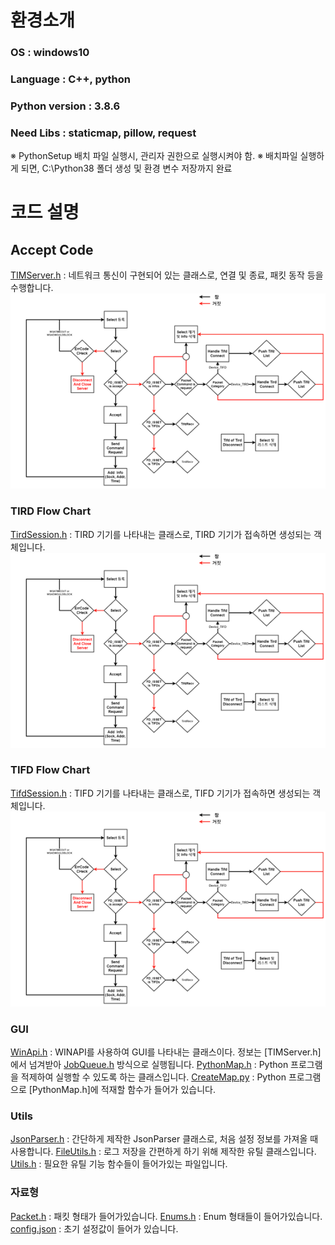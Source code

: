 # 환경소개
### OS : windows10
### Language : C++, python

### Python version : 3.8.6
### Need Libs : staticmap, pillow, request
※ PythonSetup 배치 파일 실행시, 관리자 권한으로 실행시켜야 함.
※ 배치파일 실행하게 되면, C:\Python38 폴더 생성 및 환경 변수 저장까지 완료

# 코드 설명

## Accept Code
[TIMServer.h](TIM/TIMServer.h) : 네트워크 통신이 구현되어 있는 클래스로, 연결 및 종료, 패킷 동작 등을 수행합니다.
![image](docs/Image/AcceptServerFlow.png)


### TIRD Flow Chart
[TirdSession.h](TIM/TirdSession.h) : TIRD 기기를 나타내는 클래스로, TIRD 기기가 접속하면 생성되는 객체입니다.
![image](docs/Image/AcceptServerFlow.png)


### TIFD Flow Chart
[TifdSession.h](TIM/TifdSession.h) : TIFD 기기를 나타내는 클래스로, TIFD 기기가 접속하면 생성되는 객체입니다.
![image](docs/Image/AcceptServerFlow.png)


### GUI
[WinApi.h](TIM/WinApi.h) : WINAPI를 사용하여 GUI를 나타내는 클래스이다. 정보는 [TIMServer.h]에서 넘겨받아 [JobQueue.h](TIM/JobQueue.h) 방식으로 실행됩니다.
[PythonMap.h](TIM/PythonMap.h) : Python 프로그램을 적제하여 실행할 수 있도록 하는 클래스입니다.
[CreateMap.py](TIM/CreateMap.py) : Python 프로그램으로 [PythonMap.h]에 적재할 함수가 들어가 있습니다.

### Utils
[JsonParser.h](TIM/JsonParser.h) : 간단하게 제작한 JsonParser 클래스로, 처음 설정 정보를 가져올 때 사용합니다.
[FileUtils.h](TIM/FileUtils.h) : 로그 저장을 간편하게 하기 위해 제작한 유틸 클래스입니다.
[Utils.h](TIM/Utils.h) : 필요한 유틸 기능 함수들이 들어가있는 파일입니다.


### 자료형
[Packet.h](TIM/Packet.h) : 패킷 형태가 들어가있습니다.
[Enums.h](TIM/Enums.h) : Enum 형태들이 들어가있습니다.
[config.json](TIM/config.json) : 초기 설정값이 들어가 있습니다.


